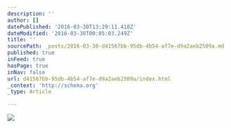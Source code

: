```yaml
---
description: ''
author: []
datePublished: '2016-03-30T13:29:11.418Z'
dateModified: '2016-03-30T00:05:03.249Z'
title: ''
sourcePath: _posts/2016-03-30-d41567bb-95db-4b54-af7e-d9a2aeb2509a.md
published: true
inFeed: true
hasPage: true
inNav: false
url: d41567bb-95db-4b54-af7e-d9a2aeb2509a/index.html
_context: 'http://schema.org'
_type: Article

---
```

![](https://the-grid-user-content.s3-us-west-2.amazonaws.com/372f8538-ddc2-4f8e-991b-946b83f8f0a2.png)